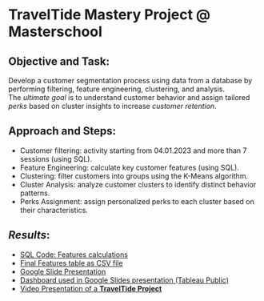 # TravelTide Mastery Project @ Masterschool

## **Objective and Task**:
Develop a customer segmentation process using data from a database by performing filtering, feature engineering, clustering, and analysis.  
The *ultimate goal* is to understand customer behavior and assign tailored *perks* based on cluster insights to increase *customer retention*.

## **Approach and Steps**:
- Customer filtering: activity starting from 04.01.2023 and more than 7 sessions (using SQL).
- Feature Engineering: calculate key customer features (using SQL).
- Clustering: filter customers into groups using the K-Means algorithm.
- Cluster Analysis: analyze customer clusters to identify distinct behavior patterns.
- Perks Assignment: assign personalized perks to each cluster based on their characteristics.


## *Results*:
- [SQL Code: Features calculations](https://github.com/armandaslid/traveltide_mastery_project/blob/main/TravelTide_Files/TravelTide_SQL_Code.sql)
- [Final Features table as CSV file](https://github.com/armandaslid/traveltide_mastery_project/blob/main/TravelTide_Files/TravelTide_Final_Features_Table.csv)
- [Google Slide Presentation](https://docs.google.com/presentation/d/1AQuSZjDRThOXOOc06L_Ikgg4cf_BqLpGuCJcSniTzV8/edit?usp=sharing)
- [Dashboard used in Google Slides presentation (Tableau Public)](https://public.tableau.com/app/profile/armandas.lidzius/viz/TravelTide_17328156085890/TravelTide)
- [Video Presentation of a **TravelTide Project**](https://www.loom.com/share/d40f96e37725442db0ee78730560bbc5?sid=0b48a58f-69b9-4559-948d-9557807062b6)

